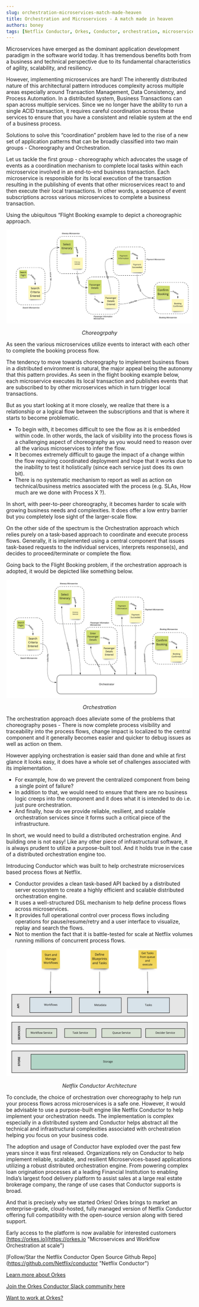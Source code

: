 ```yaml
---
slug: orchestration-microservices-match-made-heaven 
title: Orchestration and Microservices - A match made in heaven
authors: boney 
tags: [Netflix Conductor, Orkes, Conductor, orchestration, microservices, 2021]
---
```


Microservices have emerged as the dominant application development paradigm in the software world today. It has
tremendous benefits both from a business and technical perspective due to its fundamental characteristics of agility,
scalability, and resiliency.

However, implementing microservices are hard! The inherently distributed nature of this architectural pattern introduces
complexity across multiple areas especially around Transaction Management, Data Consistency, and Process Automation. In
a distributed system, Business Transactions can span across multiple services. Since we no longer have the ability to
run a single ACID transaction, it requires careful coordination across these services to ensure that you have a
consistent and reliable system at the end of a business process.

Solutions to solve this “coordination” problem have led to the rise of a new set of application patterns that can be
broadly classified into two main groups - Choreography and Orchestration.

Let us tackle the first group - choreography which advocates the usage of events as a coordination mechanism to complete
local tasks within each microservice involved in an end-to-end business transaction. Each microservice is responsible
for its local execution of the transaction resulting in the publishing of events that other microservices react to and
then execute their local transactions. In other words, a sequence of event subscriptions across various microservices to
complete a business transaction.

Using the ubiquitous “Flight Booking example to depict a choreographic approach.


![Microservice Choreography](./assets/choreography-microservices.png) <center>_Choreogrpahy_</center>


As seen the various microservices utilize events to interact with each other to complete the booking process flow.

The tendency to move towards choreography to implement business flows in a distributed environment is natural, the major
appeal being the autonomy that this pattern provides. As seen in the flight booking example below, each microservice
executes its local transaction and publishes events that are subscribed to by other microservices which in turn trigger
local transactions.

But as you start looking at it more closely, we realize that there is a relationship or a logical flow between the
subscriptions and that is where it starts to become problematic.

- To begin with, it becomes difficult to see the flow as it is embedded within code. In other words, the lack of
visibility into the process flows is a challenging aspect of choreography as you would need to reason over all the
various microservices to infer the flow. 
- It becomes extremely difficult to gauge the impact of a change within the flow
requiring coordinated deployment and hope that it works due to the inability to test it holistically (since each service
just does its own bit). 
- There is no systematic mechanism to report as well as action on technical/business metrics
associated with the process (e.g. SLAs, How much are we done with Process X ?).

In short, with peer-to-peer choreography, it becomes harder to scale with growing business needs and complexities. It
does offer a low entry barrier but you completely lose sight of the larger-scale flow.

On the other side of the spectrum is the Orchestration approach which relies purely on a task-based approach to
coordinate and execute process flows. Generally, it is implemented using a central component that issues task-based
requests to the individual services, interprets response(s), and decides to proceed/terminate or complete the flow.

Going back to the Flight Booking problem, if the orchestration approach is adopted, it would be depicted like something
below.



![Microservice Orchestration](./assets/orchestration-microservices.png)  <center>_Orchestration_</center>


The orchestration approach does alleviate some of the problems that choreography poses - There is now complete process
visibility and traceability into the process flows, change impact is localized to the central component and it generally
becomes easier and quicker to debug issues as well as action on them.

However applying orchestration is easier said than done and while at first glance it looks easy, it does have a whole
set of challenges associated with its implementation.

- For example, how do we prevent the centralized component from being a single point of failure? 
- In addition to that, we would need to ensure that there are no business logic creeps into the component and it does what it is intended to do
i.e. just pure orchestration. 
- And finally, how do we provide reliable, resilient, and scalable orchestration services
since it forms such a critical piece of the infrastructure.

In short, we would need to build a distributed orchestration engine. And building one is not easy! Like any other piece
of infrastructural software, it is always prudent to utilize a purpose-built tool. And it holds true in the case of a
distributed orchestration engine too.

Introducing Conductor which was built to help orchestrate microservices based process flows at Netflix.

- Conductor provides a clean task-based API backed by a distributed server ecosystem to create a highly efficient and
scalable distributed orchestration engine. 
- It uses a well-structured DSL mechanism to help define process flows across microservices. 
- It provides full operational control over process flows including operations for pause/resume/retry and a
user interface to visualize, replay and search the flows. 
- Not to mention the fact that it is battle-tested for scale at Netflix volumes running millions of concurrent process flows.

![Netflix Conductor Architecture - Orkes](./assets/netflix-conductor-architecture-orkes.png)  <center>_Netflix Conductor Architecture_</center>

To conclude, the choice of orchestration over choreography to help run your process flows across microservices is a safe
one. However, it would be advisable to use a purpose-built engine like Netflix Conductor to help implement your
orchestration needs. The implementation is complex especially in a distributed system and Conductor helps abstract all
the technical and infrastructural complexities associated with orchestration helping you focus on your business code.

The adoption and usage of Conductor have exploded over the past few years since it was first released. Organizations
rely on Conductor to help implement reliable, scalable, and resilient Microservices-based applications utilizing a
robust distributed orchestration engine. From powering complex loan origination processes at a leading Financial
Institution to enabling India’s largest food delivery platform to assist sales at a large real estate brokerage company,
the range of use cases that Conductor supports is broad.

And that is precisely why we started Orkes! Orkes brings to market an enterprise-grade, cloud-hosted, fully managed
version of Netflix Conductor offering full compatibility with the open-source version along with tiered support.

Early access to the platform is now available for interested
customers [https://orkes.io](https://orkes.io "Microservices and Workflow Orchestration at scale")

[Follow/Star the Netflix Conductor Open Source Github Repo] (https://github.com/Netflix/conductor "Netflix Conductor")

[Learn more about Orkes](https://orkes.io "Microservices and Workflow Orchestration at scale")

[Join the Orkes Conductor Slack community here](https://join.slack.com/t/orkes-conductor/shared_invite/zt-xyxqyseb-YZ3hwwAgHJH97bsrYRnSZg "Join the Conductor Slack Community")

[Want to work at Orkes?](https://jobs.lever.co/Orkes/ "Apply to Jobs at Orkes" )


